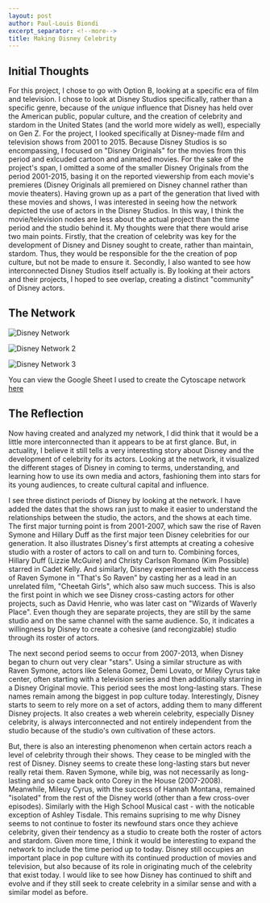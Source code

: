```yaml
---
layout: post
author: Paul-Louis Biondi
excerpt_separator: <!--more-->
title: Making Disney Celebrity
---
```


## Initial Thoughts
  For this project, I chose to go with Option B, looking at a specific era of film and television. I chose to look at Disney Studios specifically, rather than a specific genre, because of the *unique* influence that Disney has held over the American public, popular culture, and the creation of celebrity and stardom in the United States (and the world more widely as well), especially on Gen Z. For the project, I looked specifically at Disney-made film and television shows from 2001 to 2015. Because Disney Studios is so encompassing, I focused on "Disney Originals" for the movies from this period and exlcuded cartoon and animated movies. For the sake of the project's span, I omitted a some of the smaller Disney Originals from the period 2001-2015, basing it on the reported viewership from each movie's premieres (Disney Originals all premiered on Disney channel rather than movie theaters). Having grown up as a part of the generation that lived with these movies and shows, I was interested in seeing how the network depicted the use of actors in the Disney Studios. In this way, I think the movie/television nodes are less about the actual project than the time period and the studio behind it. My thoughts were that there would arise two main points. Firstly, that the creation of celebrity was key for the development of Disney and Disney sought to create, rather than maintain, stardom. Thus, they would be responsible for the the creation of pop culture, but not be made to ensure it. Secondly, I also wanted to see how interconnected Disney Studios itself actually is. By looking at their actors and their projects, I hoped to see overlap, creating a distinct "community" of Disney actors.
  
## The Network
![Disney Network](https://github.com/HUM-331-Princeton/HUM-331-Princeton.github.io/blob/8f0d3c559d08a8dbcfb9c370fff68927223881bc/images/Cytoscape%20Disney%20Network.png)
<!--more-->
![Disney Network 2](https://github.com/HUM-331-Princeton/HUM-331-Princeton.github.io/blob/9d5285d5f4bff420934b05189be311f0d386f7d9/images/Cytoscape%20Disney%20Partial%20Network%201.png)

![Disney Network 3](https://github.com/HUM-331-Princeton/HUM-331-Princeton.github.io/blob/9d5285d5f4bff420934b05189be311f0d386f7d9/images/Cytoscape%20Disney%20Partial%20Network%202.png)

You can view the Google Sheet I used to create the Cytoscape network [here](https://docs.google.com/spreadsheets/d/1TbMeS3ywwoJoHnECsWKLkGhLXs2MVqlPI1LUds8ct0A/edit#gid=0)

## The Reflection
  Now having created and analyzed my network, I did think that it would be a little more interconnected than it appears to be at first glance. But, in actuality, I believe it still tells a very interesting story about Disney and the development of celebrity for its actors. Looking at the network, it visualized the different stages of Disney in coming to terms, understanding, and learning how to use its own media and actors, fashioning them into stars for its young audiences, to create cultural capital and influence. 
  
  I see three distinct periods of Disney by looking at the network. I have added the dates that the shows ran just to make it easier to understand the relationships between the studio, the actors, and the shows at each time. The first major turning point is from 2001-2007, which saw the rise of Raven Symone and Hillary Duff as the first major teen Disney celebrities for our generation. It also illustrates Disney's first attempts at creating a cohesive studio with a roster of actors to call on and turn to. Combining forces, Hillary Duff (Lizzie McGuire) and Christy Carlson Romano (Kim Possible) starred in Cadet Kelly. And similarly, Disney experimented with the success of Raven Symone in "That's So Raven" by casting her as a lead in an unrelated film, "Cheetah Girls", which also saw much success. This is also the first point in which we see Disney cross-casting actors for other projects, such as David Henrie, who was later cast on "Wizards of Waverly Place". Even though they are separate projects, they are still by the same studio and on the same channel with the same audience. So, it indicates a willingness by Disney to create a cohesive (and recongizable) studio through its roster of actors.
  
  The next second period seems to occur from 2007-2013, when Disney began to churn out very clear "stars". Using a similar structure as with Raven Symone, actors like Selena Gomez, Demi Lovato, or Miley Cyrus take center, often starting with a television series and then additionally starring in a Disney Original movie. This period sees the most long-lasting stars. These names remain among the biggest in pop culture today. Interestingly, Disney starts to seem to rely more on a set of actors, adding them to many different Disney projects. It also creates a web wherein celebrity, especially Disney celebrity, is always interconnected and not entirely independent from the studio because of the studio's own cultivation of these actors.
  
  But, there is also an interesting phenomenon when certain actors reach a level of celebrity through their shows. They cease to be mingled with the rest of Disney. Disney seems to create these long-lasting stars but never really retai them. Raven Symone, while big, was not necessarily as long-lasting and so came back onto Corey in the House (2007-2008). Meanwhile, Mileuy Cyrus, with the success of Hannah Montana, remained "isolated" from the rest of the Disney world (other than a few cross-over episodes). Similarly with the High School Musical cast - with the noticable exception of Ashley Tisdale. This remains suprising to me why Disney seems to not continue to foster its newfound stars once they achieve celebrity, given their tendency as a studio to create both the roster of actors and stardom.
  Given more time, I think it would be interesting to expand the network to include the time period up to today. Disney still occupies an important place in pop culture with its continued production of movies and television, but also because of its role in originating much of the celebrity that exist today. I would like to see how Disney has continued to shift and evolve and if they still seek to create celebrity in a similar sense and with a similar model as before. 
  
